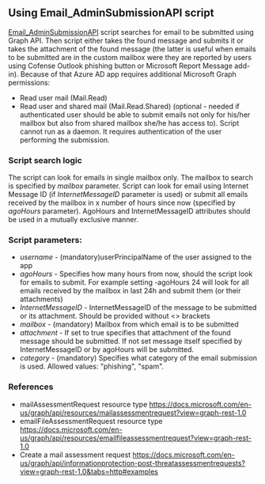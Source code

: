 ## Using Email_AdminSubmissionAPI script
[Email_AdminSubmissionAPI](https://github.com/pawp81/AdminSubmissionsAPI/edit/master/Email_AdminSubmissionAPI.ps1) script searches for email to be submitted using Graph API. Then script either takes the found message and submits it or takes the attachment of the found message (the latter is useful when emails to be submitted are in the custom mailbox were they are reported by users using Cofense Outlook phishing button or Microsoft Report Message add-in). Because of that Azure AD app requires additional Microsoft Graph permissions:
* Read user mail (Mail.Read)
* Read user and shared mail (Mail.Read.Shared) (optional - needed if authenticated user should be able to submit emails not only for his/her mailbox but also from shared mailbox she/he has access to).
Script cannot run as a daemon. It requires authentication of the user performing the submission.

### Script search logic
The script can look for emails in single mailbox only. The mailbox to search is specified by *mailbox* parameter.
Script can look for email using Internet Message ID (if *InternetMessageID* parameter is used) or submit all emails received by the mailbox in x number of hours since now (specified by *agoHours* parameter). AgoHours and InternetMessageID attributes should be used in a mutually exclusive manner.

### Script parameters:
* *username* - (mandatory)userPrincipalName of the user assigned to the app
* *agoHours* - Specifies how many hours from now, should the script look for emails to submit. For example setting -agoHours 24 will look for all emails received by the mailbox in last 24h and submit them (or their attachments)
* *InternetMessageID* - InternetMessageID of the message to be submitted or its attachment. Should be provided without <> brackets
* *mailbox* - (mandatory) Mailbox from which email is to be submitted
* *attachment* - If set to true specifies that attachment of the found message should be submitted.  If not set message itself specified by InternetMessageID or by agoHours will be submitted.
* *category* - (mandatory) Specifies what category of the email submission is used. Allowed values: "phishing", "spam".

### References
* mailAssessmentRequest resource type https://docs.microsoft.com/en-us/graph/api/resources/mailassessmentrequest?view=graph-rest-1.0
* emailFileAssessmentRequest resource type https://docs.microsoft.com/en-us/graph/api/resources/emailfileassessmentrequest?view=graph-rest-1.0
* Create a mail assessment request https://docs.microsoft.com/en-us/graph/api/informationprotection-post-threatassessmentrequests?view=graph-rest-1.0&tabs=http#examples


